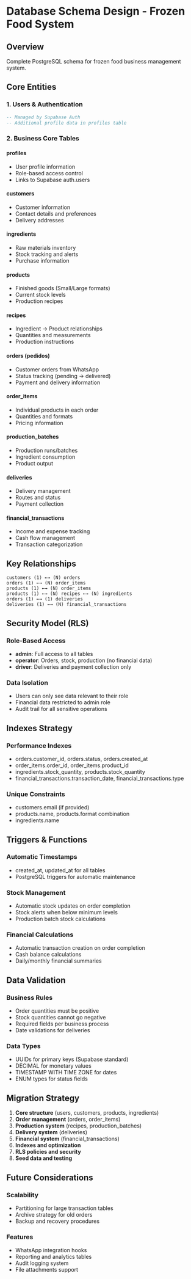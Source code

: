 # Database Schema Design - Frozen Food System

## Overview
Complete PostgreSQL schema for frozen food business management system.

## Core Entities

### 1. Users & Authentication
```sql
-- Managed by Supabase Auth
-- Additional profile data in profiles table
```

### 2. Business Core Tables

#### profiles
- User profile information
- Role-based access control
- Links to Supabase auth.users

#### customers  
- Customer information
- Contact details and preferences
- Delivery addresses

#### ingredients
- Raw materials inventory
- Stock tracking and alerts
- Purchase information

#### products
- Finished goods (Small/Large formats)
- Current stock levels
- Production recipes

#### recipes
- Ingredient → Product relationships
- Quantities and measurements
- Production instructions

#### orders (pedidos)
- Customer orders from WhatsApp
- Status tracking (pending → delivered)
- Payment and delivery information

#### order_items
- Individual products in each order
- Quantities and formats
- Pricing information

#### production_batches
- Production runs/batches
- Ingredient consumption
- Product output

#### deliveries
- Delivery management
- Routes and status
- Payment collection

#### financial_transactions
- Income and expense tracking
- Cash flow management
- Transaction categorization

## Key Relationships

```
customers (1) ←→ (N) orders
orders (1) ←→ (N) order_items
products (1) ←→ (N) order_items
products (1) ←→ (N) recipes ←→ (N) ingredients
orders (1) ←→ (1) deliveries
deliveries (1) ←→ (N) financial_transactions
```

## Security Model (RLS)

### Role-Based Access
- **admin**: Full access to all tables
- **operator**: Orders, stock, production (no financial data)
- **driver**: Deliveries and payment collection only

### Data Isolation
- Users can only see data relevant to their role
- Financial data restricted to admin role
- Audit trail for all sensitive operations

## Indexes Strategy

### Performance Indexes
- orders.customer_id, orders.status, orders.created_at
- order_items.order_id, order_items.product_id
- ingredients.stock_quantity, products.stock_quantity
- financial_transactions.transaction_date, financial_transactions.type

### Unique Constraints
- customers.email (if provided)
- products.name, products.format combination
- ingredients.name

## Triggers & Functions

### Automatic Timestamps
- created_at, updated_at for all tables
- PostgreSQL triggers for automatic maintenance

### Stock Management
- Automatic stock updates on order completion
- Stock alerts when below minimum levels
- Production batch stock calculations

### Financial Calculations
- Automatic transaction creation on order completion
- Cash balance calculations
- Daily/monthly financial summaries

## Data Validation

### Business Rules
- Order quantities must be positive
- Stock quantities cannot go negative
- Required fields per business process
- Date validations for deliveries

### Data Types
- UUIDs for primary keys (Supabase standard)
- DECIMAL for monetary values
- TIMESTAMP WITH TIME ZONE for dates
- ENUM types for status fields

## Migration Strategy

1. **Core structure** (users, customers, products, ingredients)
2. **Order management** (orders, order_items)
3. **Production system** (recipes, production_batches)  
4. **Delivery system** (deliveries)
5. **Financial system** (financial_transactions)
6. **Indexes and optimization**
7. **RLS policies and security**
8. **Seed data and testing**

## Future Considerations

### Scalability
- Partitioning for large transaction tables
- Archive strategy for old orders
- Backup and recovery procedures

### Features
- WhatsApp integration hooks
- Reporting and analytics tables
- Audit logging system
- File attachments support